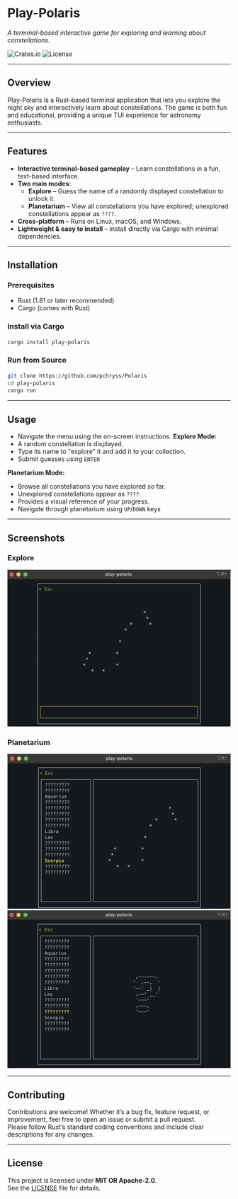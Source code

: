 # Play-Polaris
*A terminal-based interactive game for exploring and learning about constellations.*

![Crates.io](https://img.shields.io/crates/v/play-polaris)
![License](https://img.shields.io/crates/l/play-polaris)

---

## Overview
Play-Polaris is a Rust-based terminal application that lets you explore the night sky and interactively learn about constellations. The game is both fun and educational, providing a unique TUI experience for astronomy enthusiasts.


---

## Features
- **Interactive terminal-based gameplay** – Learn constellations in a fun, text-based interface.  
- **Two main modes:**  
  - **Explore** – Guess the name of a randomly displayed constellation to unlock it.  
  - **Planetarium** – View all constellations you have explored; unexplored constellations appear as `????`.  
- **Cross-platform** – Runs on Linux, macOS, and Windows.  
- **Lightweight & easy to install** – Install directly via Cargo with minimal dependencies.

---

## Installation

### Prerequisites
- Rust (1.81 or later recommended)
- Cargo (comes with Rust)

### Install via Cargo
```bash
cargo install play-polaris
```

### Run from Source
```bash
git clone https://github.com/pchryss/Polaris
cd play-polaris
cargo run
```

---

## Usage
- Navigate the menu using the on-screen instructions.
**Explore Mode:**  
- A random constellation is displayed.  
- Type its name to "explore" it and add it to your collection.  
- Submit guesses using `ENTER`

**Planetarium Mode:**  
- Browse all constellations you have explored so far.  
- Unexplored constellations appear as `????`.  
- Provides a visual reference of your progress.
- Navigate through planetarium using `UP`/`DOWN` keys

---

## Screenshots

### Explore
![Explore Mode Screenshot](assets/explore.png)

### Planetarium
![Planetarium1 Screenshot](assets/planetarium1.png)
![Planetarium2 Screenshot](assets/planetarium2.png)

---

## Contributing
Contributions are welcome! Whether it’s a bug fix, feature request, or improvement, feel free to open an issue or submit a pull request.  
Please follow Rust’s standard coding conventions and include clear descriptions for any changes.

---

## License
This project is licensed under **MIT OR Apache-2.0**.  
See the [LICENSE](LICENSE) file for details.